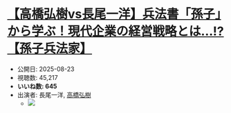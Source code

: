 # [【高橋弘樹vs長尾一洋】兵法書「孫子」から学ぶ！現代企業の経営戦略とは…!?【孫子兵法家】](https://www.youtube.com/watch?v=BAE7mqXcRNI)
-   公開日: 2025-08-23
-   視聴数: 45,217
-   **いいね数: 645**
-   出演者: 長尾一洋, [高橋弘樹](/rehacq_fan/people/高橋弘樹 "wikilink")
    - [![](https://img.youtube.com/vi/BAE7mqXcRNI/hqdefault.jpg)](https://www.youtube.com/watch?v=BAE7mqXcRNI)
